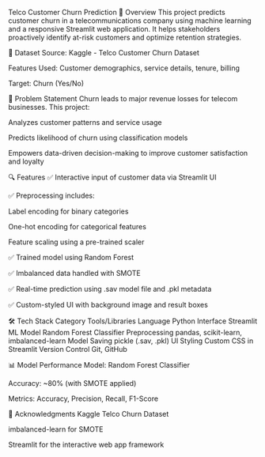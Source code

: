 Telco Customer Churn Prediction
📌 Overview
This project predicts customer churn in a telecommunications company using machine learning and a responsive Streamlit web application. It helps stakeholders proactively identify at-risk customers and optimize retention strategies.

📁 Dataset
Source: Kaggle - Telco Customer Churn Dataset

Features Used: Customer demographics, service details, tenure, billing

Target: Churn (Yes/No)

🧠 Problem Statement
Churn leads to major revenue losses for telecom businesses. This project:

Analyzes customer patterns and service usage

Predicts likelihood of churn using classification models

Empowers data-driven decision-making to improve customer satisfaction and loyalty

🔍 Features
✅ Interactive input of customer data via Streamlit UI

✅ Preprocessing includes:

Label encoding for binary categories

One-hot encoding for categorical features

Feature scaling using a pre-trained scaler

✅ Trained model using Random Forest

✅ Imbalanced data handled with SMOTE

✅ Real-time prediction using .sav model file and .pkl metadata

✅ Custom-styled UI with background image and result boxes

🛠️ Tech Stack
Category	Tools/Libraries
Language	Python
Interface	Streamlit
ML Model	Random Forest Classifier
Preprocessing	pandas, scikit-learn, imbalanced-learn
Model Saving	pickle (.sav, .pkl)
UI Styling	Custom CSS in Streamlit
Version Control	Git, GitHub

📊 Model Performance
Model: Random Forest Classifier

Accuracy: ~80% (with SMOTE applied)

Metrics: Accuracy, Precision, Recall, F1-Score

🤝 Acknowledgments
Kaggle Telco Churn Dataset

imbalanced-learn for SMOTE

Streamlit for the interactive web app framework

